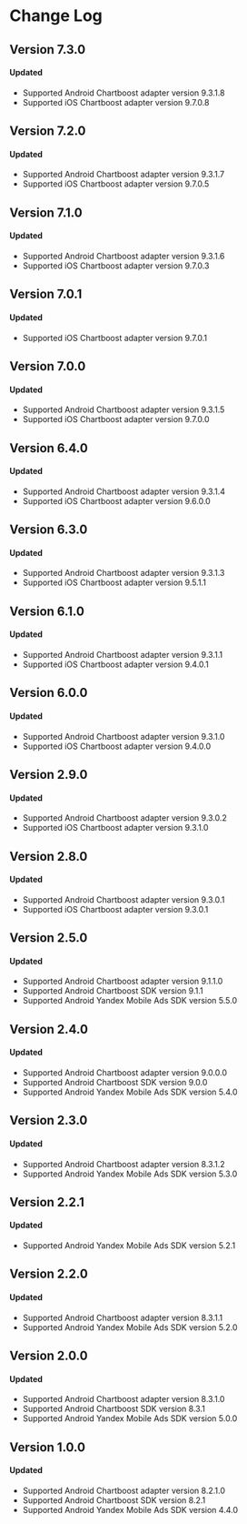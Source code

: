 # Change Log

## Version 7.3.0

#### Updated

* Supported Android Chartboost adapter version 9.3.1.8
* Supported iOS Chartboost adapter version 9.7.0.8

## Version 7.2.0

#### Updated

* Supported Android Chartboost adapter version 9.3.1.7
* Supported iOS Chartboost adapter version 9.7.0.5

## Version 7.1.0

#### Updated

* Supported Android Chartboost adapter version 9.3.1.6
* Supported iOS Chartboost adapter version 9.7.0.3

## Version 7.0.1

#### Updated

* Supported iOS Chartboost adapter version 9.7.0.1

## Version 7.0.0

#### Updated

* Supported Android Chartboost adapter version 9.3.1.5
* Supported iOS Chartboost adapter version 9.7.0.0

## Version 6.4.0

#### Updated

* Supported Android Chartboost adapter version 9.3.1.4
* Supported iOS Chartboost adapter version 9.6.0.0

## Version 6.3.0

#### Updated

* Supported Android Chartboost adapter version 9.3.1.3
* Supported iOS Chartboost adapter version 9.5.1.1

## Version 6.1.0

#### Updated

* Supported Android Chartboost adapter version 9.3.1.1
* Supported iOS Chartboost adapter version 9.4.0.1

## Version 6.0.0

#### Updated

* Supported Android Chartboost adapter version 9.3.1.0
* Supported iOS Chartboost adapter version 9.4.0.0

## Version 2.9.0

#### Updated

* Supported Android Chartboost adapter version 9.3.0.2
* Supported iOS Chartboost adapter version 9.3.1.0

## Version 2.8.0

#### Updated

* Supported Android Chartboost adapter version 9.3.0.1
* Supported iOS Chartboost adapter version 9.3.0.1

## Version 2.5.0

#### Updated

* Supported Android Chartboost adapter version 9.1.1.0
* Supported Android Chartboost SDK version 9.1.1
* Supported Android Yandex Mobile Ads SDK version 5.5.0

## Version 2.4.0

#### Updated

* Supported Android Chartboost adapter version 9.0.0.0
* Supported Android Chartboost SDK version 9.0.0
* Supported Android Yandex Mobile Ads SDK version 5.4.0

## Version 2.3.0

#### Updated

* Supported Android Chartboost adapter version 8.3.1.2
* Supported Android Yandex Mobile Ads SDK version 5.3.0

## Version 2.2.1

#### Updated

* Supported Android Yandex Mobile Ads SDK version 5.2.1

## Version 2.2.0

#### Updated

* Supported Android Chartboost adapter version 8.3.1.1
* Supported Android Yandex Mobile Ads SDK version 5.2.0

## Version 2.0.0

#### Updated

* Supported Android Chartboost adapter version 8.3.1.0
* Supported Android Chartboost SDK version 8.3.1
* Supported Android Yandex Mobile Ads SDK version 5.0.0

## Version 1.0.0

#### Updated

* Supported Android Chartboost adapter version 8.2.1.0
* Supported Android Chartboost SDK version 8.2.1
* Supported Android Yandex Mobile Ads SDK version 4.4.0
